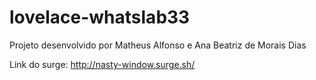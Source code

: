 # lovelace-whatslab33

Projeto desenvolvido por Matheus Alfonso e Ana Beatriz de Morais Dias

Link do surge: http://nasty-window.surge.sh/
